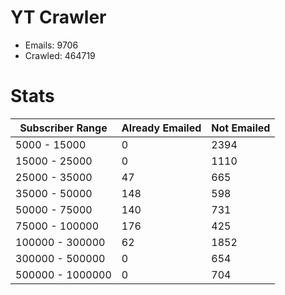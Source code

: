 # YT Crawler
- Emails: 9706
- Crawled: 464719

# Stats
| Subscriber Range  | Already Emailed | Not Emailed |
|-------|-------|-------|
| 5000 - 15000 | 0 | 2394 |
| 15000 - 25000 | 0 | 1110 |
| 25000 - 35000 | 47 | 665 |
| 35000 - 50000 | 148 | 598 |
| 50000 - 75000 | 140 | 731 |
| 75000 - 100000 | 176 | 425 |
| 100000 - 300000 | 62 | 1852 |
| 300000 - 500000 | 0 | 654 |
| 500000 - 1000000 | 0 | 704 |
